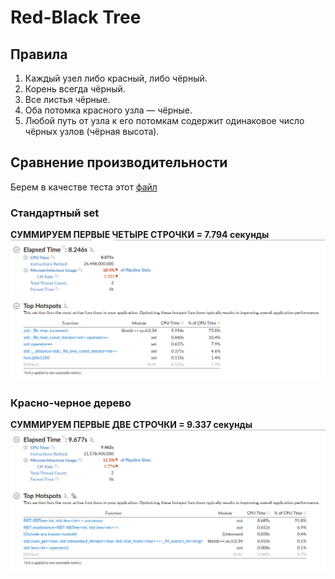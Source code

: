 # Red-Black Tree

## Правила

1) Каждый узел либо красный, либо чёрный.
2) Корень всегда чёрный.
3) Все листья чёрные.
4) Оба потомка красного узла — чёрные.
5) Любой путь от узла к его потомкам содержит одинаковое число чёрных узлов (чёрная высота).

## Сравнение производительности

Берем в качестве теста этот [файл](tests/performanceTest.dat)

### Стандартный set

**СУММИРУЕМ ПЕРВЫЕ ЧЕТЫРЕ СТРОЧКИ = 7.794 секунды**
![set](imgs/set.png)

### Красно-черное дерево

**СУММИРУЕМ ПЕРВЫЕ ДВЕ СТРОЧКИ = 9.337 секунды**
![rbt](imgs/rbt.png)
